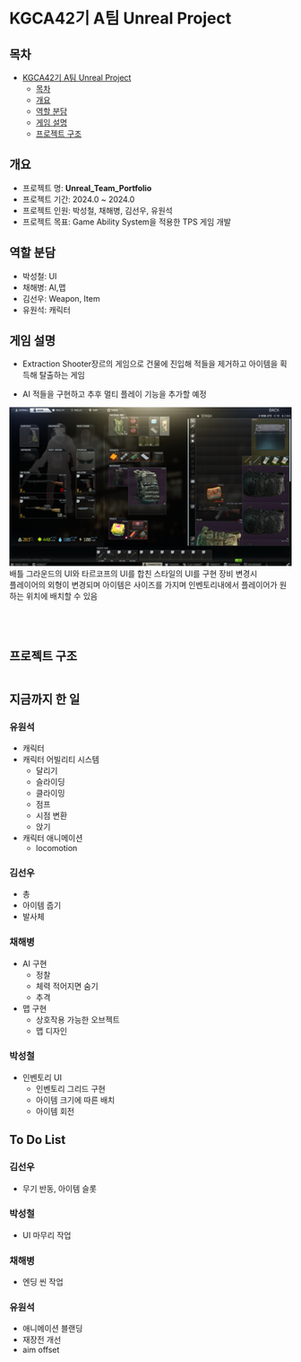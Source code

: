 # KGCA42기 A팀 Unreal Project

## 목차
- [KGCA42기 A팀 Unreal Project](#kgca42기-a팀-unreal-project)
  - [목차](#목차)
  - [개요](#개요)
  - [역할 분담](#역할-분담)
  - [게임 설명](#게임-설명)
  - [프로젝트 구조](#프로젝트-구조)

## 개요
- 프로젝트 명: **Unreal_Team_Portfolio**
- 프로젝트 기간: 2024.0 ~ 2024.0
- 프로젝트 인원: 박성철, 채해병, 김선우, 유원석
- 프로젝트 목표: Game Ability System을 적용한 TPS 게임 개발

## 역할 분담
- 박성철: UI
- 채해병: AI,맵
- 김선우: Weapon, Item
- 유원석: 캐릭터

## 게임 설명

* Extraction Shooter장르의 게임으로 건물에 진입해 적들을 제거하고 아이템을 획득해 탈출하는 게임

* AI 적들을 구현하고 추후 멀티 플레이 기능을 추가할 예정 



![Alt text](image.png)
배틀 그라운드의 UI와 타르코프의 UI를 합친 스타일의 UI를 구현 장비 변경시  
플레이어의 외형이 변경되며 아이템은 사이즈를 가지며 인벤토리내에서 플레이어가 원하는 위치에 배치할 수 있음
</br></br></br></br>


## 프로젝트 구조
```bash

```


## 지금까지 한 일

### 유원석
* 캐릭터
* 캐릭터 어빌리티 시스템
  * 달리기
  * 슬라이딩
  * 클라이밍
  * 점프
  * 시점 변환
  * 앉기
* 캐릭터 애니메이션
  * locomotion

### 김선우
* 총
* 아이템 줍기
* 발사체
### 채해병
* AI 구현
  * 정찰
  * 체력 적어지면 숨기
  * 추격
* 맵 구현 
  * 상호작용 가능한 오브젝트
  * 맵 디자인
  

### 박성철
* 인벤토리 UI
  *  인벤토리 그리드 구현
  *  아이템 크기에 따른 배치
  *  아이템 회전  
## To Do List

### 김선우
  - 무기 반동, 아이템 슬롯 
  
### 박성철
  - UI 마무리 작업
  
### 채해병
  - 엔딩 씬 작업

### 유원석
  - 애니메이션 블랜딩 
  - 재장전 개선
  - aim offset

